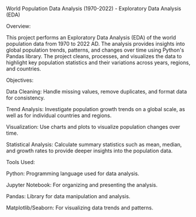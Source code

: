 World Population Data Analysis (1970-2022) - Exploratory Data Analysis (EDA)

Overview:

This project performs an Exploratory Data Analysis (EDA) of the world population data from 1970 to 2022 AD. The analysis provides insights into global population trends, patterns, and changes over time using Python's Pandas library. The project cleans, processes, and visualizes the data to highlight key population statistics and their variations across years, regions, and countries.

Objectives:

Data Cleaning: Handle missing values, remove duplicates, and format data for consistency.

Trend Analysis: Investigate population growth trends on a global scale, as well as for individual countries and regions.

Visualization: Use charts and plots to visualize population changes over time.

Statistical Analysis: Calculate summary statistics such as mean, median, and growth rates to provide deeper insights into the population data.

Tools Used:

Python: Programming language used for data analysis.

Jupyter Notebook: For organizing and presenting the analysis.

Pandas: Library for data manipulation and analysis.

Matplotlib/Seaborn: For visualizing data trends and patterns.


